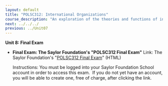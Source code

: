 ```yaml
---
layout: default
title: "POLSC312: International Organizations"
course_description: "An exploration of the theories and functions of international organizations and their relation to global cooperation. Examines the various types of contemporary international organizations and discusses the ways in which their roles and methods of operation address global problems."
next: ../../../
previous: ../Unit07
---
```

**Unit 8: Final Exam** <span id="8"></span> 
-   **Final Exam: The Saylor Foundation's "POLSC312 Final Exam"**
    Link: The Saylor Foundation's "[POLSC312 Final
    Exam](http://school.saylor.org/mod/quiz/view.php?id=1142)" (HTML)  
      
     Instructions: You must be logged into your Saylor Foundation School
    account in order to access this exam.  If you do not yet have an
    account, you will be able to create one, free of charge, after
    clicking the link. 


